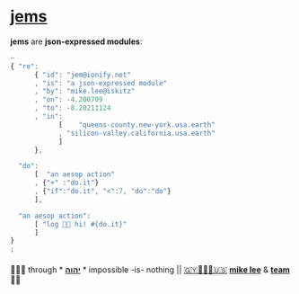# [jems](http://jems.ionify.net/)

**jems** are **json-expressed modules**:

```javascript
~
{ "re":
      { "id": "jem@ionify.net"
      , "is": "a json-expressed module"
      , "by": "mike.lee@iskitz"
      , "on": -4.200709
      , "to": -8.20211124
      , "in":
            [    "queens-county.new-york.usa.earth"
            , "silicon-valley.california.usa.earth"
            ]
      },

  "do":
      [  "an aesop action"
      , {"+" :"do.it"}
      , {"if":"do.it", "<":7, "do":"do"}
      ],

  "an aesop action":
      [ "log 👋🏾 hi! #{do.it}"
      ]
}
;
```

####

🙇🏾‍♂️ through * [**יהוה**](../LICENSE.txt#L1) * impossible -is- nothing ||
[🇬🇾👨🏾‍💻🇺🇸](https://en.wikipedia.org/wiki/Guyana)
[**mike lee**](https://github.com/iskitz) &
[**team**](https://github.com/orgs/ionify/people)
🤲🏾
